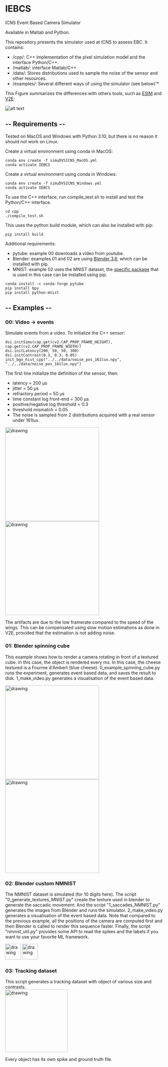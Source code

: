 # IEBCS
ICNS Event Based Camera Simulator 

Available in Matlab and Python.

This repository presents the simulator used at ICNS to assess EBC. It contains:
* /cpp/: C++ implementation of the pixel simulation model and the interface Python/C++. 
* /matlab/: interface Matlab/C++
* /data/: Stores distributions used to sample the noise of the sensor and other resources. 
* /examples/: Several different ways of using the simulator (see below)'*

This Figure summarizes the differences with others tools, such as 
[ESIM](https://github.com/uzh-rpg/rpg_esim) and 
 [V2E](https://github.com/SensorsINI/v2e):

![alt text](data/img/schema_framework.png)

## -- Requirements -- 

Tested on MacOS and Windows with Python 3.10, but there is no reason it should not work on Linux.

Create a virtual environment using conda in MacOS:
```
conda env create -f simuDVSICNS_MacOS.yml 
conda activate IEBCS
```

Create a virtual environment using conda in Windows:
```
conda env create -f simuDVSICNS_Windows.yml 
conda activate IEBCS
```

To use the C++ interface, run compile_test.sh to install and test the Python/C++ interface.
```
cd cpp
./compile_test.sh
```

This uses the python build module, which can also be installed with pip:
```
pip install build
```

Additional requirements: 
* pytube: example 00 downloads a video from youtube.
* Blender: examples 01 and 02 are using [Blender 3.6](https://pypi.org/project/bpy/), which can be installed with pip.
* MNIST: example 02 uses the MNIST dataset, the [specific package](https://pypi.org/project/python-mnist/) that is used in this case can be installed using pip.
```
conda install -c conda-forge pytube
pip install bpy
pip install python-mnist
```

## -- Examples --

### 00: Video -> events

Simulate events from a video. To initialize the C++ sensor:
```
dsi.initSimu(cap.get(cv2.CAP_PROP_FRAME_HEIGHT), cap.get(cv2.CAP_PROP_FRAME_WIDTH))
dsi.initLatency(200, 50, 50, 300)
dsi.initContrast(0.3, 0.3, 0.05)
init_bgn_hist_cpp("../../data/noise_pos_161lux.npy", "../../data/noise_pos_161lux.npy")
```
The first line initialize the definition of the sensor, then:  
* latency = 200 μs   
* jitter = 50 μs  
* refractory period = 50 μs  
* time constant log front-end = 300 μs
* positive/negative log threshold = 0.3  
* threshold mismatch = 0.05  
* The noise is sampled from 2 distributions acquired with a real sensor under 161lux.
<img src="data/img/aps_00.gif" alt="drawing" width="300"/>
<img src="data/img/ev_00.gif" alt="drawing" width="300"/>

The artifacts are due to the low framerate compared to the speed of the wings. This can be compensated using slow motion estimations as done in V2E, provided that the estimation is not adding noise. 

### 01: Blender spinning cube

This example shows how to render a camera rotating in front of a textured cube. In this case, the object is rendered every ms. In this case, the cheese textured is a Fourme d'Ambert (blue cheese).
0_example_spinning_cube.py runs the experiment, generates event based data, and saves the result to disk. 1_make_video.py generates a visualisation of the event based data.

<img src="data/img/aps_01.gif" alt="drawing" width="300"/>
<img src="data/img/ev_01.gif" alt="drawing" width="300"/>


### 02: Blender custom NMNIST

The NMNIST dataset is simulated (for 10 digits here). 
The script "0_generate_textures_MNIST.py" create the texture used in blender to generate the saccadic movement: 
And the script "1_saccades_NMNIST.py" generates the images from Blender and runs the simulator. 2_make_video.py generates a visualisation of the event based data. Note that compared to the previous example, all the positions of the camera are computed first and then Blender is called to render this sequence faster. 
Finally, the script "nmnist_util.py" provides some API to read the spikes and the labels if you want to use your favorite ML framework.

<img src="data/img/aps_02.gif" alt="drawing" width="50"/>
<img src="data/img/ev_02.gif" alt="drawing" width="50"/>

### 03: Tracking dataset

This script generates a tracking dataset with object of various size and contrasts.  
<img src="data/img/ev_03.gif" alt="drawing" width="200"/> 

Every object has its own spike and ground truth file.
